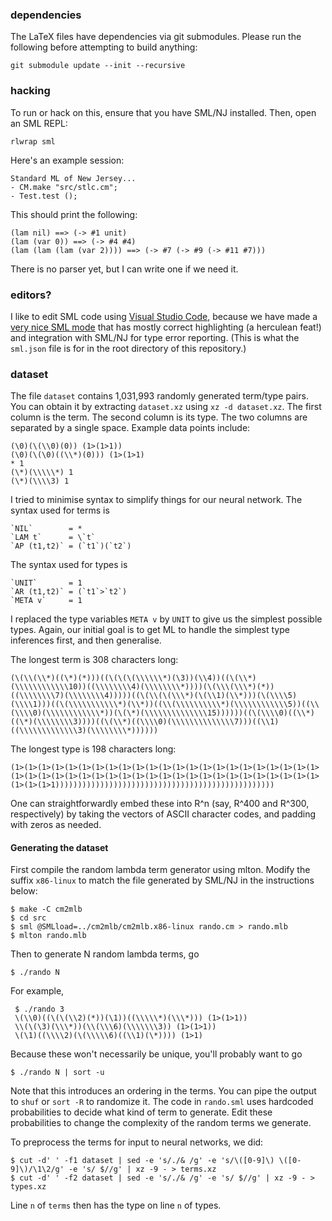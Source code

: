 ### dependencies

The LaTeX files have dependencies via git submodules. Please run the following
before attempting to build anything:

    git submodule update --init --recursive


### hacking

To run or hack on this, ensure that you have SML/NJ installed. Then, open an SML REPL:

    rlwrap sml

Here's an example session:

    Standard ML of New Jersey...
    - CM.make "src/stlc.cm";
    - Test.test ();

This should print the following:

    (lam nil) ==> (-> #1 unit)
    (lam (var 0)) ==> (-> #4 #4)
    (lam (lam (lam (var 2)))) ==> (-> #7 (-> #9 (-> #11 #7)))

There is no parser yet, but I can write one if we need it.


### editors?

I like to edit SML code using [Visual Studio
Code](http://code.visualstudio.com), because we have made a [very nice SML
mode](https://marketplace.visualstudio.com/items?itemName=freebroccolo.sml)
that has mostly correct highlighting (a herculean feat!) and integration with
SML/NJ for type error reporting. (This is what the `sml.json` file is for in
the root directory of this repository.)

### dataset

The file `dataset` contains 1,031,993 randomly generated term/type pairs. You
can obtain it by extracting `dataset.xz` using `xz -d dataset.xz`. The first
column is the term. The second column is its type. The two columns are separated
by a single space. Example data points include:

    (\0)(\(\\0)(0)) (1>(1>1))
    (\0)(\(\0)((\\*)(0))) (1>(1>1)
    * 1
    (\*)(\\\\\*) 1
    (\*)(\\\\3) 1

I tried to minimise syntax to simplify things for our neural network. The syntax
used for terms is

    `NIL`        = *
    `LAM t`      = \`t`
    `AP (t1,t2)` = (`t1`)(`t2`)

The syntax used for types is

    `UNIT`       = 1
    `AR (t1,t2)` = (`t1`>`t2`)
    `META v`     = 1

I replaced the type variables `META v` by `UNIT` to give us the simplest
possible types. Again, our initial goal is to get ML to handle the simplest type
inferences first, and then generalise.

The longest term is 308 characters long:

    (\(\\(\\*)((\*)(*)))((\(\(\(\\\\\\*)(\3))(\\4))((\(\\*)(\\\\\\\\\\\\10))((\\\\\\\\4)(\\\\\\\\*))))(\(\\\(\\\*)(*))((\\\\\\\\7)(\\\\\\\\4)))))((\(\\(\(\\\*)(\(\\1)(\\*)))(\(\\\\5)(\\\\1)))((\(\\\\\\\\\\\*)(\\*))((\\(\\\\\\\\\\*)(\\\\\\\\\\\\5))((\\(\\\\0)(\\\\\\\\\\\\*))(\(\*)(\\\\\\\\\\\\\\15))))))((\(\\\\0)((\\*)((\*)(\\\\\\\\3))))((\(\\*)((\\\\0)(\\\\\\\\\\\\\\7)))((\\1)((\\\\\\\\\\\\\3)(\\\\\\\\*))))))

The longest type is 198 characters long:

    (1>(1>(1>(1>(1>(1>(1>(1>(1>(1>(1>(1>(1>(1>(1>(1>(1>(1>(1>(1>(1>(1>(1>(1>(1>(1>(1>(1>(1>(1>(1>(1>(1>(1>(1>(1>(1>(1>(1>(1>(1>(1>(1>(1>(1>(1>(1>(1>(1>1)))))))))))))))))))))))))))))))))))))))))))))))))

One can straightforwardly embed these into R^n (say, R^400 and R^300,
respectively) by taking the vectors of ASCII character codes, and padding with
zeros as needed.

#### Generating the dataset

First compile the random lambda term generator using mlton. Modify the suffix
`x86-linux` to match the file generated by SML/NJ in the instructions below:

    $ make -C cm2mlb
    $ cd src
    $ sml @SMLload=../cm2mlb/cm2mlb.x86-linux rando.cm > rando.mlb
    $ mlton rando.mlb

Then to generate N random lambda terms, go

    $ ./rando N

For example,

     $ ./rando 3
     \(\\0)((\(\(\\2)(*))(\1))((\\\\\*)(\\\*))) (1>(1>1))
     \\(\(\3)(\\\*))(\\(\\\6)(\\\\\\\3)) (1>(1>1))
     \(\1)((\\\\2)(\(\\\\\6)((\\1)(\*)))) (1>1)

Because these won't necessarily be unique, you'll probably want to go

    $ ./rando N | sort -u

Note that this introduces an ordering in the terms. You can pipe the output to
`shuf` or `sort -R` to randomize it.  The code in `rando.sml` uses hardcoded
probabilities to decide what kind of term to generate. Edit these probabilities
to change the complexity of the random terms we generate.

To preprocess the terms for input to neural networks, we did:

    $ cut -d' ' -f1 dataset | sed -e 's/./& /g' -e 's/\([0-9]\) \([0-9]\)/\1\2/g' -e 's/ $//g' | xz -9 - > terms.xz
    $ cut -d' ' -f2 dataset | sed -e 's/./& /g' -e 's/ $//g' | xz -9 - > types.xz

Line `n` of `terms` then has the type on line `n` of types.
